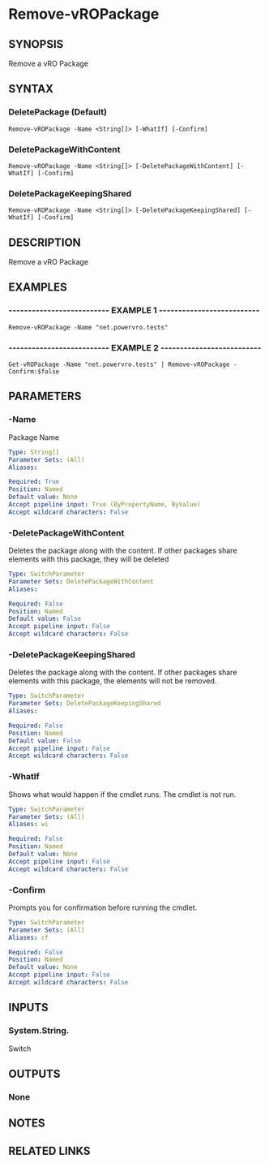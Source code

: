 # Remove-vROPackage

## SYNOPSIS
Remove a vRO Package

## SYNTAX

### DeletePackage (Default)
```
Remove-vROPackage -Name <String[]> [-WhatIf] [-Confirm]
```

### DeletePackageWithContent
```
Remove-vROPackage -Name <String[]> [-DeletePackageWithContent] [-WhatIf] [-Confirm]
```

### DeletePackageKeepingShared
```
Remove-vROPackage -Name <String[]> [-DeletePackageKeepingShared] [-WhatIf] [-Confirm]
```

## DESCRIPTION
Remove a vRO Package

## EXAMPLES

### -------------------------- EXAMPLE 1 --------------------------
```
Remove-vROPackage -Name "net.powervro.tests"
```

### -------------------------- EXAMPLE 2 --------------------------
```
Get-vROPackage -Name "net.powervro.tests" | Remove-vROPackage -Confirm:$false
```

## PARAMETERS

### -Name
Package Name

```yaml
Type: String[]
Parameter Sets: (All)
Aliases: 

Required: True
Position: Named
Default value: None
Accept pipeline input: True (ByPropertyName, ByValue)
Accept wildcard characters: False
```

### -DeletePackageWithContent
Deletes the package along with the content.
If other packages share elements with this package, they will be deleted

```yaml
Type: SwitchParameter
Parameter Sets: DeletePackageWithContent
Aliases: 

Required: False
Position: Named
Default value: False
Accept pipeline input: False
Accept wildcard characters: False
```

### -DeletePackageKeepingShared
Deletes the package along with the content.
If other packages share elements with this package, the elements will not be removed.

```yaml
Type: SwitchParameter
Parameter Sets: DeletePackageKeepingShared
Aliases: 

Required: False
Position: Named
Default value: False
Accept pipeline input: False
Accept wildcard characters: False
```

### -WhatIf
Shows what would happen if the cmdlet runs.
The cmdlet is not run.

```yaml
Type: SwitchParameter
Parameter Sets: (All)
Aliases: wi

Required: False
Position: Named
Default value: None
Accept pipeline input: False
Accept wildcard characters: False
```

### -Confirm
Prompts you for confirmation before running the cmdlet.

```yaml
Type: SwitchParameter
Parameter Sets: (All)
Aliases: cf

Required: False
Position: Named
Default value: None
Accept pipeline input: False
Accept wildcard characters: False
```

## INPUTS

### System.String.
Switch

## OUTPUTS

### None

## NOTES

## RELATED LINKS

